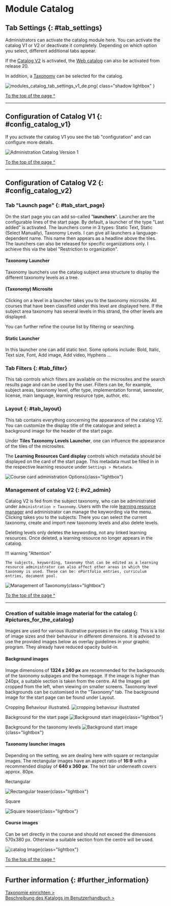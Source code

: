 # Module Catalog

## Tab Settings {: #tab_settings}

Administrators can activate the catalog module here. You can activate the catalog V1 or V2 or deactivate it completely. Depending on which option you select, different additional tabs appear.

If the [Catalog V2](#config_catalog_v2) is activated, the [Web catalog](#config_web-catalog) can also be activated from release 20. 

In addition, a [Taxonomy](Modules_Taxonomy.md) can be selected for the catalog.

![modules_catalog_tab_settings_v1_de.png](assets/modules_catalog_tab_settings_v1_de.png){ class="shadow lightbox" }


[To the top of the page ^](#modul_catalog)

---


## Configuration of Catalog V1 {: #config_catalog_v1}

If you activate the catalog V1 you see the tab "configuration" and can configure more details.

![Administration Catalog Version 1](assets/Admin_KatalogV1_en.png)


[To the top of the page ^](#modul_catalog)

---


## Configuration of Catalog V2 {: #config_catalog_v2}

### Tab "Launch page" {: #tab_start_page}

On the start page you can add so-called "**launchers**". Launcher are the configurable lines of the start page.  By default, a launcher of the type "Last added" is activated. The launchers come in 3 types: Static Text, Static (Select Manually), Taxonomy Levels.
I can give all launchers a language-dependent name. This name then appears as a headline above the tiles. The launchers can also be released for specific organizations only. I achieve this via the label "Restriction to organization".

#### Taxonomy Launcher

Taxonomy launchers use the catalog subject area structure to display the different taxonomy levels as a tree.

#### (Taxonomy) Microsite

Clicking on a level in a launcher takes you to the taxonomy microsite. All courses that have been classified under this level are displayed here. If the subject area taxonomy has several levels in this strand, the other levels are displayed.

You can further refine the course list by filtering or searching.

#### Static Launcher

In this launcher one can add static text. Some options include: Bold, Italic, Text size, Font, Add image, Add video, Hyphens ...

### Tab Filters {: #tab_filter}

This tab controls which filters are available on the microsites and the search results page and can be used by the user. Filters can be, for example, subject areas, taxonomy level, offer type, implementation format, semester, license, main language, learning resource type, author, etc. 

### Layout {: #tab_layout}

This tab contains everything concerning the appearance of the catalog V2. You can customize the display title of the catalogue and select a background image for the header of the start page.

Under **Tiles Taxonomy Levels Launcher**, one can influence the appearance of the tiles of the microsites.

The **Learning Resources Card display** controls which metadata should be displayed on the card of the start page. This metadata must be filled in in the respective learning resource under `Settings > Metadata`.

![Course card administration Options](assets/course-card-admin.jpg){class="lightbox"}

### Management of catalog V2 {: #v2_admin}

Catalog V2 is fed from the subject taxonomy, who can be administrated  under `Administration > Taxonomy`. Users with the role [learning resource manager](../../manual_user/basic_concepts/Roles_Rights.md) and administrator can manage the keywording via the menu.
Clicking takes you to the subjects. There you can select the current taxonomy, create and import new taxonomy levels and also delete levels.

Deleting levels only deletes the keywording, not any linked learning resources. Once deleted, a learning resource no longer appears in the catalog.

!!! warning "Attention"

    The subjects, keywording, taxonomy that can be edited as a learning resource administrator can also affect other areas in which the taxonomy is used. These can be: ePortfolio entries, curriculum entries, document pool.


![Management of Taxonomy](assets/taxonomy-management.jpg){class="lightbox"}

[To the top of the page ^](#modul_catalog)

---


### Creation of suitable image material for the catalog {: #pictures_for_the_catalog}

Images are used for various illustrative purposes in the catalog. This is a list of image sizes and their behaviour in different dimensions. It is advised to use the provided images below as overlay guidelines in your graphic program. They already have reduced opacity build-in.

#### Background images

Image dimensions of **1324 x 240 px** are recommended for the backgrounds of the taxonomy subpages and the homepage. If the image is higher than 240px, a suitable section is taken from the centre. All the Images get cropped from the left, when viewing on smaller screens.
Taxonomy level backgrounds can be customised in the "Taxonomy" tab.
The background image for the start page can be found under Layout.

Cropping Behaviour illustrated.
![cropping behaviour illustrated](assets/catalog_cropping.png)

Background for the start page
![Background start image](assets/catalog_background_start.png){class="lightbox"}

Background for the taxonomy levels
![Background start image](assets/catalog_background_taxonomy.png){class="lightbox"}

#### Taxonomy launcher images
Depending on the setting, we are dealing here with square or rectangular images.
The rectangular images have an aspect ratio of **16:9** with a recommended display of **640 x 360 px**. The text bar underneath covers approx. 80px.

Rectangular

![Rectangular teaser](assets/catalog_taxteaser.png){class="lightbox"}

Square

![Square teaser](assets/catalog_taxteaser_square.png){class="lightbox"}

#### Course images

Can be set directly in the course and should not exceed the dimensions 570x380 px. Otherwise a suitable section from the centre will be used.

![catalog Image](assets/catalog_course.png){class="lightbox"}

[To the top of the page ^](#modul_catalog)

---

## Further information {: #further_information}

[Taxonomie einrichten >](Modules_Taxonomy.de.md)<br>
[Beschreibung des Katalogs im Benutzerhandbuch >](../../manual_user/area_modules/catalog2.0.de.md)<br>
